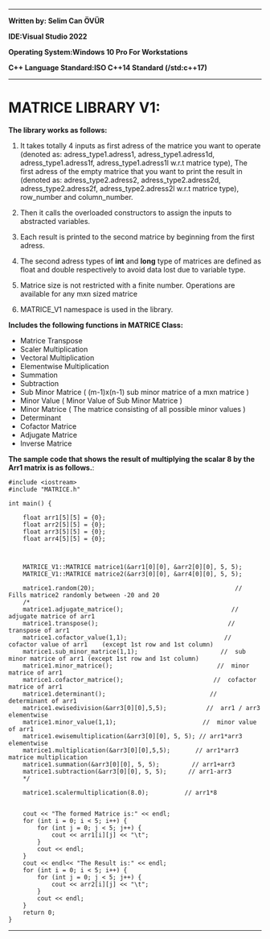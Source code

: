 ***********************************************************************************************************************************************************************
**Written by: Selim Can ÖVÜR**

**IDE:Visual Studio 2022**

**Operating System:Windows 10 Pro For Workstations**

**C++ Language Standard:ISO C++14 Standard (/std:c++17)**
***********************************************************************************************************************************************************************

# MATRICE LIBRARY V1:

  **The library works as follows:**
  
1) It takes totally 4 inputs as first adress of the matrice you want to operate (denoted as: adress_type1.adress1, adress_type1.adress1d, adress_type1.adress1f, adress_type1.adress1l w.r.t matrice type), The first adress of the empty matrice that you want to print the result in (denoted as: adress_type2.adress2, adress_type2.adress2d, adress_type2.adress2f, adress_type2.adress2l w.r.t matrice type), row_number and column_number.

2) Then it calls the overloaded constructors to assign the inputs to abstracted variables. 

3) Each result is printed to the second matrice by beginning from the first adress.

4) The second adress types of **int** and **long** type of matrices are defined as float and double respectively to avoid data lost due to variable type.

5) Matrice size is not restricted with a finite number. Operations are available for any mxn sized matrice

6) MATRICE_V1 namespace is used in the library. 

  **Includes the following functions in MATRICE Class:**

 - Matrice Transpose <br>
 - Scaler Multiplication <br>
 - Vectoral Multiplication <br>
 - Elementwise Multiplication <br>
 - Summation <br>
 - Subtraction <br>
 - Sub Minor Matrice (   (m-1)x(n-1) sub minor matrice of a mxn matrice  ) <br>
 - Minor Value ( Minor Value of Sub Minor Matrice ) <br>
 - Minor Matrice ( The matrice consisting of all possible minor values ) <br>
 - Determinant <br>
 - Cofactor Matrice <br>
 - Adjugate Matrice <br>
 - Inverse Matrice <br>

**The sample code that shows the result of multiplying the scalar 8 by the Arr1 matrix is as follows.**:

```
#include <iostream>
#include "MATRICE.h"

int main() {

	float arr1[5][5] = {0};
	float arr2[5][5] = {0};
	float arr3[5][5] = {0};
	float arr4[5][5] = {0};


	
	MATRICE_V1::MATRICE matrice1(&arr1[0][0], &arr2[0][0], 5, 5);
	MATRICE_V1::MATRICE matrice2(&arr3[0][0], &arr4[0][0], 5, 5);

	matrice1.random(20);                                       //  Fills matrice2 randomly between -20 and 20
	/*
	matrice1.adjugate_matrice();                              //  adjugate matrice of arr1
	matrice1.transpose();                                    //  transpose of arr1
	matrice1.cofactor_value(1,1);                           //  cofactor value of arr1    (except 1st row and 1st column)
	matrice1.sub_minor_matrice(1,1);                       //  sub minor matrice of arr1 (except 1st row and 1st column)
	matrice1.minor_matrice();                             //  minor matrice of arr1
	matrice1.cofactor_matrice();                         //  cofactor matrice of arr1
	matrice1.determinant();                             //  determinant of arr1
	matrice1.ewisedivision(&arr3[0][0],5,5);           //  arr1 / arr3 elementwise
	matrice1.minor_value(1,1);			              //  minor value of arr1
	matrice1.ewisemultiplication(&arr3[0][0], 5, 5); // arr1*arr3 elementwise
	matrice1.multiplication(&arr3[0][0],5,5);       // arr1*arr3 matrice multiplication
	matrice1.summation(&arr3[0][0], 5, 5);         // arr1+arr3
	matrice1.subtraction(&arr3[0][0], 5, 5);      // arr1-arr3 
	*/

	matrice1.scalermultiplication(8.0);          // arr1*8
	

	cout << "The formed Matrice is:" << endl;
	for (int i = 0; i < 5; i++) {
		for (int j = 0; j < 5; j++) {
			cout << arr1[i][j] << "\t";
		}
		cout << endl;
	}
	cout << endl<< "The Result is:" << endl;
	for (int i = 0; i < 5; i++) {
		for (int j = 0; j < 5; j++) {
			cout << arr2[i][j] << "\t";
		}
		cout << endl;
	}
	return 0;
}
```
-----------------------------------------------------------------------------------------------------------------------------------------------------------------------
